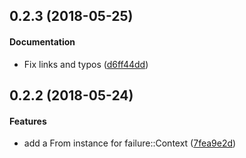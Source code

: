 <a name="0.2.3"></a>
## 0.2.3 (2018-05-25)


#### Documentation

*   Fix links and typos ([d6ff44dd](https://github.com/tismith/exitfailure/commit/d6ff44dd10fac5acc28d2504c4345d8dce9c3593))



<a name="0.2.2"></a>
## 0.2.2 (2018-05-24)


#### Features

*   add a From instance for failure::Context ([7fea9e2d](https://github.com/tismith/exitfailure/commit/7fea9e2d063065c570f4a84c4395838790e8b0ae))
